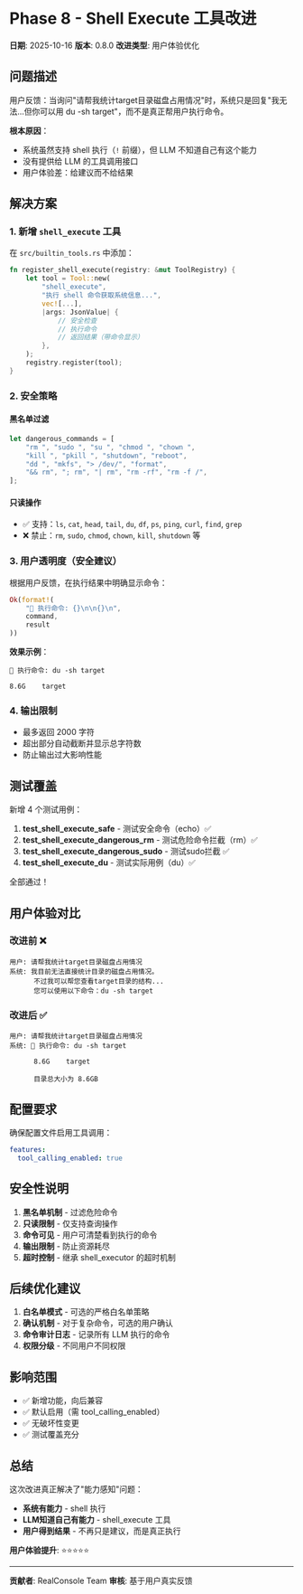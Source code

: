 # Phase 8 - Shell Execute 工具改进

**日期**: 2025-10-16
**版本**: 0.8.0
**改进类型**: 用户体验优化

## 问题描述

用户反馈：当询问"请帮我统计target目录磁盘占用情况"时，系统只是回复"我无法...但你可以用 du -sh target"，而不是真正帮用户执行命令。

**根本原因**：
- 系统虽然支持 shell 执行（`!` 前缀），但 LLM 不知道自己有这个能力
- 没有提供给 LLM 的工具调用接口
- 用户体验差：给建议而不给结果

## 解决方案

### 1. 新增 `shell_execute` 工具

在 `src/builtin_tools.rs` 中添加：

```rust
fn register_shell_execute(registry: &mut ToolRegistry) {
    let tool = Tool::new(
        "shell_execute",
        "执行 shell 命令获取系统信息...",
        vec![...],
        |args: JsonValue| {
            // 安全检查
            // 执行命令
            // 返回结果（带命令显示）
        },
    );
    registry.register(tool);
}
```

### 2. 安全策略

#### 黑名单过滤
```rust
let dangerous_commands = [
    "rm ", "sudo ", "su ", "chmod ", "chown ",
    "kill ", "pkill ", "shutdown", "reboot",
    "dd ", "mkfs", "> /dev/", "format",
    "&& rm", "; rm", "| rm", "rm -rf", "rm -f /",
];
```

#### 只读操作
- ✅ 支持：`ls`, `cat`, `head`, `tail`, `du`, `df`, `ps`, `ping`, `curl`, `find`, `grep`
- ❌ 禁止：`rm`, `sudo`, `chmod`, `chown`, `kill`, `shutdown` 等

### 3. 用户透明度（安全建议）

根据用户反馈，在执行结果中明确显示命令：

```rust
Ok(format!(
    "📌 执行命令: {}\n\n{}\n",
    command,
    result
))
```

**效果示例**：
```
📌 执行命令: du -sh target

8.6G    target
```

### 4. 输出限制

- 最多返回 2000 字符
- 超出部分自动截断并显示总字符数
- 防止输出过大影响性能

## 测试覆盖

新增 4 个测试用例：

1. **test_shell_execute_safe** - 测试安全命令（echo）✅
2. **test_shell_execute_dangerous_rm** - 测试危险命令拦截（rm）✅
3. **test_shell_execute_dangerous_sudo** - 测试sudo拦截 ✅
4. **test_shell_execute_du** - 测试实际用例（du）✅

全部通过！

## 用户体验对比

### 改进前 ❌
```
用户: 请帮我统计target目录磁盘占用情况
系统: 我目前无法直接统计目录的磁盘占用情况。
      不过我可以帮您查看target目录的结构...
      您可以使用以下命令：du -sh target
```

### 改进后 ✅
```
用户: 请帮我统计target目录磁盘占用情况
系统: 📌 执行命令: du -sh target

      8.6G    target

      目录总大小为 8.6GB
```

## 配置要求

确保配置文件启用工具调用：

```yaml
features:
  tool_calling_enabled: true
```

## 安全性说明

1. **黑名单机制** - 过滤危险命令
2. **只读限制** - 仅支持查询操作
3. **命令可见** - 用户可清楚看到执行的命令
4. **输出限制** - 防止资源耗尽
5. **超时控制** - 继承 shell_executor 的超时机制

## 后续优化建议

1. **白名单模式** - 可选的严格白名单策略
2. **确认机制** - 对于复杂命令，可选的用户确认
3. **命令审计日志** - 记录所有 LLM 执行的命令
4. **权限分级** - 不同用户不同权限

## 影响范围

- ✅ 新增功能，向后兼容
- ✅ 默认启用（需 tool_calling_enabled）
- ✅ 无破坏性变更
- ✅ 测试覆盖充分

## 总结

这次改进真正解决了"能力感知"问题：
- **系统有能力** - shell 执行
- **LLM知道自己有能力** - shell_execute 工具
- **用户得到结果** - 不再只是建议，而是真正执行

**用户体验提升**: ⭐⭐⭐⭐⭐

---

**贡献者**: RealConsole Team
**审核**: 基于用户真实反馈
